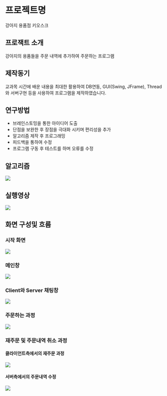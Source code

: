 # 프로젝트명
 강아지 용품점 키오스크 

## 프로잭트 소개
 강아지의 용품들을 주문 내역에 추가하여 주문하는 프로그램

## 제작동기
 교과목 시간에 배운 내용을 최대한 활용하여 DB연동, GUI(Swing, JFrame), Thread와 서버구현 등을 사용하여 프로그램을 제작하였습니다.

## 연구방법
 * 브레인스토밍을 통한 아이디어 도출
 * 단점을 보완한 후 장점을 극대화 시키며 편리성을 추가
 * 알고리즘 제작 후 프로그래밍
 * 피드백을 통하여 수정
 * 프로그램 구동 후 테스트를 하며 오류를 수정

## 알고리즘
![](puppy_Termp/README_image/algorizm.png)

## 실행영상
![](실행영상.gif)

## 화면 구성및 흐름
### 시작 화면
![](puppy_Termp/README_image/screen1.png)

### 메인창
![](puppy_Termp/README_image/screen.png)

### Client와 Server 채팅창
![](puppy_Termp/README_image/screen3.png)

### 주문하는 과정
![](puppy_Termp/README_image/screen4.png)

### 재주문 및 주문내역 취소 과정
#### 클라이언트측에서의 재주문 과정
![](puppy_Termp/README_image/screen6.png)
#### 서버측에서의 주문내역 수정
![](puppy_Termp/README_image/screen5.png)
